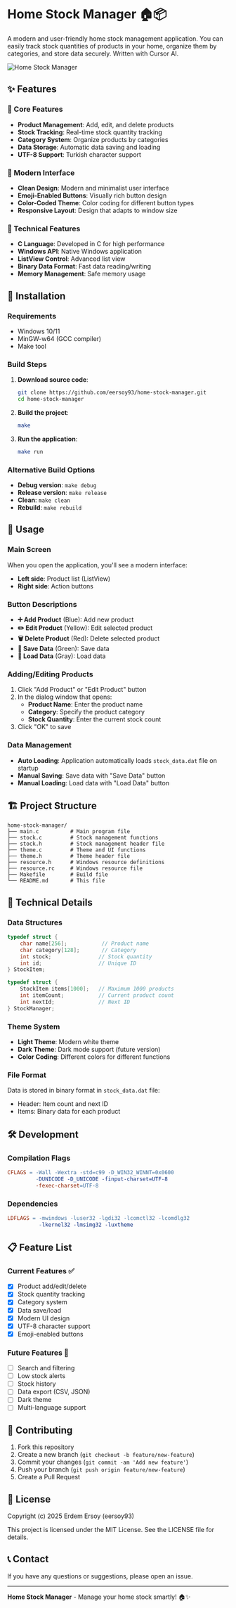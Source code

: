 # Home Stock Manager 🏠📦

A modern and user-friendly home stock management application. You can easily track stock quantities of products in your home, organize them by categories, and store data securely. Written with Cursor AI.

![Home Stock Manager](screenshot.png)

## ✨ Features

### 🎯 Core Features
- **Product Management**: Add, edit, and delete products
- **Stock Tracking**: Real-time stock quantity tracking
- **Category System**: Organize products by categories
- **Data Storage**: Automatic data saving and loading
- **UTF-8 Support**: Turkish character support

### 🎨 Modern Interface
- **Clean Design**: Modern and minimalist user interface
- **Emoji-Enabled Buttons**: Visually rich button design
- **Color-Coded Theme**: Color coding for different button types
- **Responsive Layout**: Design that adapts to window size

### 🔧 Technical Features
- **C Language**: Developed in C for high performance
- **Windows API**: Native Windows application
- **ListView Control**: Advanced list view
- **Binary Data Format**: Fast data reading/writing
- **Memory Management**: Safe memory usage

## 🚀 Installation

### Requirements
- Windows 10/11
- MinGW-w64 (GCC compiler)
- Make tool

### Build Steps

1. **Download source code**:
   ```bash
   git clone https://github.com/eersoy93/home-stock-manager.git
   cd home-stock-manager
   ```

2. **Build the project**:
   ```bash
   make
   ```

3. **Run the application**:
   ```bash
   make run
   ```

### Alternative Build Options

- **Debug version**: `make debug`
- **Release version**: `make release`
- **Clean**: `make clean`
- **Rebuild**: `make rebuild`

## 📱 Usage

### Main Screen
When you open the application, you'll see a modern interface:
- **Left side**: Product list (ListView)
- **Right side**: Action buttons

### Button Descriptions
- **➕ Add Product** (Blue): Add new product
- **✏️ Edit Product** (Yellow): Edit selected product
- **🗑️ Delete Product** (Red): Delete selected product
- **💾 Save Data** (Green): Save data
- **📁 Load Data** (Gray): Load data

### Adding/Editing Products
1. Click "Add Product" or "Edit Product" button
2. In the dialog window that opens:
   - **Product Name**: Enter the product name
   - **Category**: Specify the product category
   - **Stock Quantity**: Enter the current stock count
3. Click "OK" to save

### Data Management
- **Auto Loading**: Application automatically loads `stock_data.dat` file on startup
- **Manual Saving**: Save data with "Save Data" button
- **Manual Loading**: Load data with "Load Data" button

## 🏗️ Project Structure

```
home-stock-manager/
├── main.c          # Main program file
├── stock.c         # Stock management functions
├── stock.h         # Stock management header file
├── theme.c         # Theme and UI functions
├── theme.h         # Theme header file
├── resource.h      # Windows resource definitions
├── resource.rc     # Windows resource file
├── Makefile        # Build file
└── README.md       # This file
```

## 🔧 Technical Details

### Data Structures
```c
typedef struct {
    char name[256];           // Product name
    char category[128];       // Category
    int stock;               // Stock quantity
    int id;                  // Unique ID
} StockItem;

typedef struct {
    StockItem items[1000];   // Maximum 1000 products
    int itemCount;           // Current product count
    int nextId;              // Next ID
} StockManager;
```

### Theme System
- **Light Theme**: Modern white theme
- **Dark Theme**: Dark mode support (future version)
- **Color Coding**: Different colors for different functions

### File Format
Data is stored in binary format in `stock_data.dat` file:
- Header: Item count and next ID
- Items: Binary data for each product

## 🛠️ Development

### Compilation Flags
```makefile
CFLAGS = -Wall -Wextra -std=c99 -D_WIN32_WINNT=0x0600 
         -DUNICODE -D_UNICODE -finput-charset=UTF-8 
         -fexec-charset=UTF-8
```

### Dependencies
```makefile
LDFLAGS = -mwindows -luser32 -lgdi32 -lcomctl32 -lcomdlg32 
          -lkernel32 -lmsimg32 -luxtheme
```

## 📋 Feature List

### Current Features ✅
- [x] Product add/edit/delete
- [x] Stock quantity tracking
- [x] Category system
- [x] Data save/load
- [x] Modern UI design
- [x] UTF-8 character support
- [x] Emoji-enabled buttons

### Future Features 🔮
- [ ] Search and filtering
- [ ] Low stock alerts
- [ ] Stock history
- [ ] Data export (CSV, JSON)
- [ ] Dark theme
- [ ] Multi-language support

## 🤝 Contributing

1. Fork this repository
2. Create a new branch (`git checkout -b feature/new-feature`)
3. Commit your changes (`git commit -am 'Add new feature'`)
4. Push your branch (`git push origin feature/new-feature`)
5. Create a Pull Request

## 📄 License

Copyright (c) 2025 Erdem Ersoy (eersoy93)

This project is licensed under the MIT License. See the LICENSE file for details.

## 📞 Contact

If you have any questions or suggestions, please open an issue.

---

**Home Stock Manager** - Manage your home stock smartly! 🏠✨
